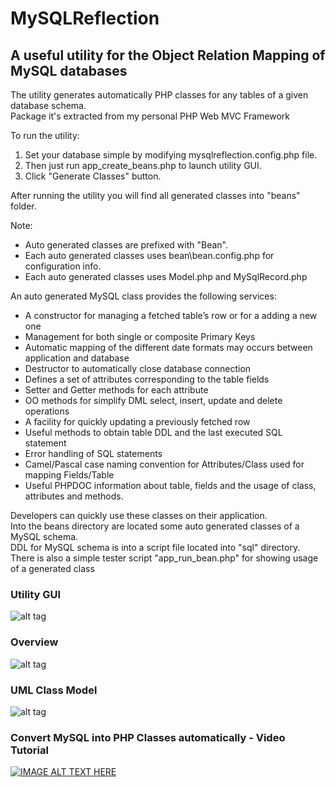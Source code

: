 # MySQLReflection
## A useful utility for the Object Relation Mapping of MySQL databases
The utility generates automatically PHP classes for any tables of a given database
schema.<br>
Package it's extracted from my personal PHP Web MVC Framework<br>

To run the utility:

1) Set your database simple by modifying mysqlreflection.config.php file.
2) Then just run app_create_beans.php to launch utility GUI. 
3) Click "Generate Classes" button.

After running the utility you will find all generated classes into "beans"
folder.

Note:
- Auto generated classes are prefixed with "Bean".
- Each auto generated classes uses bean\bean.config.php for configuration info.
- Each auto generated classes uses Model.php and MySqlRecord.php


An auto generated MySQL class provides the following services:<br>
<ul>
    <li>A constructor for managing a fetched table’s row or for a adding a new one</li>
    <li>Management for both single or composite Primary Keys</li>
    <li>Automatic mapping of the different date formats may occurs between
        application and database</li>
    <li>Destructor to automatically close database connection</li>
    <li>Defines a set of attributes corresponding to the table fields</li>
    <li>Setter and Getter methods for each attribute</li>
    <li>OO methods for simplify DML select, insert, update and delete operations</li>
    <li>A facility for quickly updating a previously fetched row</li>
    <li>Useful methods to obtain table DDL and the last executed SQL statement</li>
    <li>Error handling of SQL statements</li>
    <li>Camel/Pascal case naming convention for Attributes/Class used for mapping
        Fields/Table</li>
    <li>Useful PHPDOC information about table, fields and the usage of class,
        attributes and methods.</li>
</ul>
Developers can quickly use these classes on their application.<br>
Into the beans directory are located some auto generated classes of a MySQL schema.<br>
DDL for MySQL schema is into a script file located into "sql" directory.<br>
There is also a simple tester script "app_run_bean.php" for showing usage of a generated class<br>

### Utility GUI
![alt tag](https://raw.githubusercontent.com/rcarvello/mysqlreflection/master/docs/gui.png)

### Overview
![alt tag](https://raw.githubusercontent.com/rcarvello/mysqlreflection/master/docs/MySQLReflection.png)

### UML Class Model
![alt tag](https://raw.githubusercontent.com/rcarvello/mysqlreflection/master/docs/UMLClassModel.png)

### Convert MySQL into PHP Classes automatically - Video Tutorial
[![IMAGE ALT TEXT HERE](https://i.ytimg.com/vi/7Aa_k_hWDYk/hqdefault.jpg?custom=true&w=196&h=110&stc=true&jpg444=true&jpgq=90&sp=68&sigh=3wURVxGteSMWeF9OtZCnrOpeVRk)](https://www.youtube.com/watch?v=7Aa_k_hWDYk)
